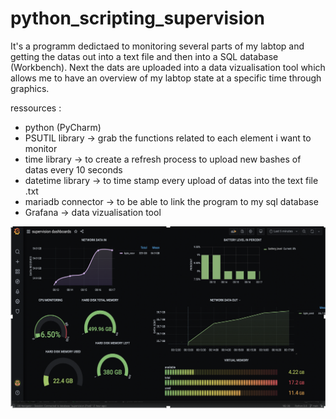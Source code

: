 # python_scripting_supervision

It's a programm dedictaed to monitoring several parts of my labtop and getting the datas out into a text file and then into a SQL database (Workbench). Next the dats are uploaded into a data vizualisation tool which allows me to have an overview of my labtop state at a specific time through graphics. 

ressources :
  - python (PyCharm)
  - PSUTIL library -> grab the functions related to each element i want to monitor  
  - time library -> to create a refresh process to upload new bashes of datas every 10 seconds 
  - datetime library -> to time stamp every upload of datas into the text file .txt
  - mariadb connector -> to be able to link the program to my sql database
  - Grafana -> data vizualisation tool
  
 
  
  ![Image of Yaktocat](photo-graphique-grafana.png)


